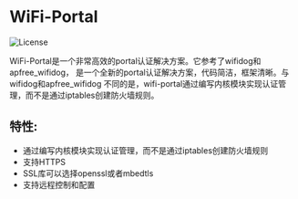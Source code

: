 ﻿# WiFi-Portal

![](https://img.shields.io/badge/license-GPLV3-brightgreen.svg?style=plastic "License")

WiFi-Portal是一个非常高效的portal认证解决方案。它参考了wifidog和apfree_wifidog，
是一个全新的portal认证解决方案，代码简洁，框架清晰。与wifidog和apfree_wifidog
不同的是，wifi-portal通过编写内核模块实现认证管理，而不是通过iptables创建防火墙规则。

## 特性:
* 通过编写内核模块实现认证管理，而不是通过iptables创建防火墙规则
* 支持HTTPS
* SSL库可以选择openssl或者mbedtls
* 支持远程控制和配置